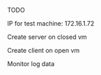 TODO

IP for test machine: 172.16.1.72

Create server on closed vm 

Create client on open vm

Monitor log data 
